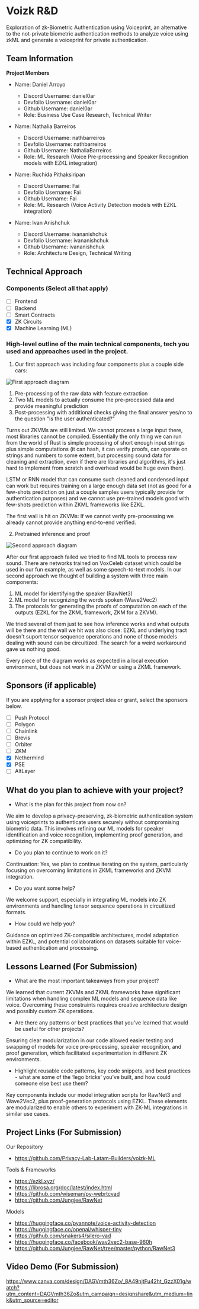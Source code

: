 # Voizk R&D

Exploration of zk-Biometric Authentication using Voiceprint, an alternative to the not-private biometric authentication methods to analyze voice using zkML and generate a voiceprint for private authentication.

## Team Information

**Project Members**

- Name: Daniel Arroyo
  - Discord Username: daniel0ar
  - Devfolio Username: daniel0ar
  - Github Username: daniel0ar
  - Role: Business Use Case Research, Technical Writer

- Name: Nathalia Barreiros
  - Discord Username: nathbarreiros
  - Devfolio Username: nathbarreiros
  - Github Username: NathaliaBarreiros
  - Role: ML Research (Voice Pre-processing and Speaker Recognition models with EZKL integration)

- Name: Ruchida Pithaksiripan
  - Discord Username: Fai
  - Devfolio Username: Fai
  - Github Username: Fai
  - Role: ML Research (Voice Activity Detection models with EZKL integration)

- Name: Ivan Anishchuk
  - Discord Username: ivananishchuk
  - Devfolio Username: ivananishchuk
  - Github Username: ivananishchuk
  - Role: Architecture Design, Technical Writing

## Technical Approach

### **Components** (Select all that apply)
  - [ ] Frontend
  - [ ] Backend
  - [ ] Smart Contracts
  - [x] ZK Circuits
  - [x] Machine Learning (ML)

### High-level outline of the main technical components, tech you used and approaches used in the project.

1. Our first approach was including four components plus a couple side cars:

![First approach diagram](https://github.com/Privacy-Lab-Latam-Builders/voizk-ML/blob/main/img/firstapproach.png?raw=true)

  1) Pre-processing of the raw data with feature extraction 
  2) Two ML models to actually consume the pre-processed data and provide meaningful prediction
  3) Post-processing with additional checks giving the final answer yes/no to the question "is the user authenticated?"

Turns out ZKVMs are still limited. We cannot process a large input there, most libraries cannot be compiled. Essentially the only thing we can run from the world of Rust is simple processing of short enough input strings plus simple computations (it can hash, it can verify proofs, can operate on strings and numbers to some extent, but processing sound data for cleaning and extraction, even if there are libraries and algorithms, it's just hard to implement from scratch and overhead would be huge even then).

LSTM or RNN model that can consume such cleaned and condensed input can work but requires training on a large enough data set (not as good for a few-shots prediction on just a couple samples users typically provide for authentication purposes) and we cannot use pre-trained models good with few-shots prediction within ZKML frameworks like EZKL.

The first wall is hit on ZKVMs: If we cannot verify pre-processing we already cannot provide anything end-to-end verified.

2. Pretrained inference and proof

![Second approach diagram](https://github.com/Privacy-Lab-Latam-Builders/voizk-ML/blob/main/img/secondapproach.jpg?raw=true)

After our first approach failed we tried to find ML tools to process raw sound. There are networks trained on VoxCeleb dataset which could be used in our fun example, as well as some speech-to-text models. In our second approach we thought of building a system with three main components:

  1) ML model for identifying the speaker (RawNet3)
  2) ML model for recognizing the words spoken (Wave2Vec2)
  3) The protocols for generating the proofs of computation on each of the outputs (EZKL for the ZKML framework, ZKM for a ZKVM).

We tried several of them just to see how inference works and what outputs will be there and the wall we hit was also close: EZKL and underlying tract doesn't suport tensor sequence operations and none of those models dealing with sound can be circuitized. The search for a weird workaround gave us nothing good.

Every piece of the diagram works as expected in a local execution environment, but does not work in a ZKVM or using a ZKML framework.

## Sponsors (if applicable)

If you are applying for a sponsor project idea or grant, select the sponsors below.

- [ ] Push Protocol
- [ ] Polygon
- [ ] Chainlink
- [ ] Brevis
- [ ] Orbiter
- [ ] ZKM
- [x] Nethermind
- [x] PSE
- [ ] AltLayer

## What do you plan to achieve with your project?

- What is the plan for this project from now on? 

We aim to develop a privacy-preserving, zk-biometric authentication system using voiceprints to authenticate users securely without compromising biometric data. This involves refining our ML models for speaker identification and voice recognition, implementing proof generation, and optimizing for ZK compatibility.

- Do you plan to continue to work on it? 

Continuation: Yes, we plan to continue iterating on the system, particularly focusing on overcoming limitations in ZKML frameworks and ZKVM integration.

- Do you want some help? 

We welcome support, especially in integrating ML models into ZK environments and handling tensor sequence operations in circuitized formats.

- How could we help you?

Guidance on optimized ZK-compatible architectures, model adaptation within EZKL, and potential collaborations on datasets suitable for voice-based authentication and processing.

## Lessons Learned (For Submission)
 
- What are the most important takeaways from your project?

We learned that current ZKVMs and ZKML frameworks have significant limitations when handling complex ML models and sequence data like voice. Overcoming these constraints requires creative architecture design and possibly custom ZK operations.

- Are there any patterns or best practices that you've learned that would be useful for other projects?

Ensuring clear modularization in our code allowed easier testing and swapping of models for voice pre-processing, speaker recognition, and proof generation, which facilitated experimentation in different ZK environments.

- Highlight reusable code patterns, key code snippets, and best practices - what are some of the ‘lego bricks’ you’ve built, and how could someone else best use them?

Key components include our model integration scripts for RawNet3 and Wave2Vec2, plus proof-generation protocols using EZKL. These elements are modularized to enable others to experiment with ZK-ML integrations in similar use cases.

## Project Links (For Submission)

Our Repository
- https://github.com/Privacy-Lab-Latam-Builders/voizk-ML

Tools & Frameworks
- https://ezkl.xyz/
- https://librosa.org/doc/latest/index.html
- https://github.com/wiseman/py-webrtcvad
- https://github.com/Jungjee/RawNet

Models
- https://huggingface.co/pyannote/voice-activity-detection
- https://huggingface.co/openai/whisper-tiny
- https://github.com/snakers4/silero-vad
- https://huggingface.co/facebook/wav2vec2-base-960h
- https://github.com/Jungjee/RawNet/tree/master/python/RawNet3

## Video Demo (For Submission)

https://www.canva.com/design/DAGVmth36Zo/_8A49njtFu42ht_GzzX01g/watch?utm_content=DAGVmth36Zo&utm_campaign=designshare&utm_medium=link&utm_source=editor
